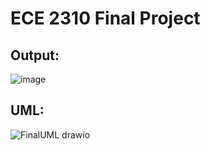 # ECE 2310 Final Project
## Output:
![image](https://github.com/pixelatedknight27/ECE2310Final/assets/97324570/fe2a29ad-53ae-48ca-81f0-bb41f8a9eaeb)
## UML:
![FinalUML drawio](https://github.com/pixelatedknight27/ECE2310Final/assets/97324570/c229003f-f8f8-48fe-a9d3-94e3eb763655)
